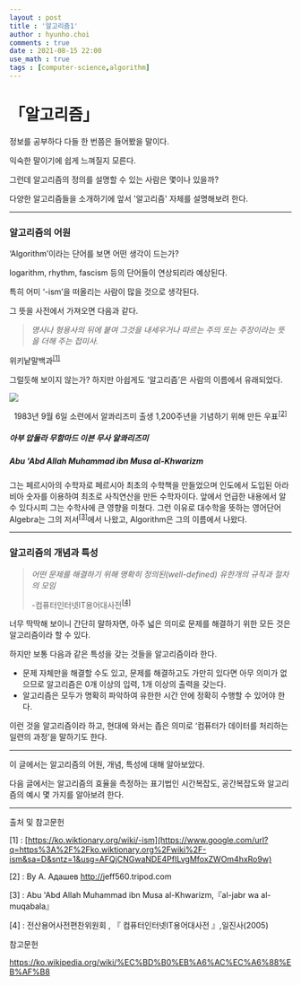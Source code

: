 ```yaml
---
layout : post
title : '알고리즘1'
author : hyunho.choi
comments : true
date : 2021-08-15 22:00
use_math : true
tags : [computer-science,algorithm]
---
```


# 「알고리즘」

정보를 공부하다 다들 한 번쯤은 들어봤을 말이다.

익숙한 말이기에 쉽게 느껴질지 모른다.

그런데 알고리즘의 정의를 설명할 수 있는 사람은 몇이나 있을까?

다양한 알고리즘들을 소개하기에 앞서 '알고리즘' 자체를 설명해보려 한다.





------





### 알고리즘의 어원

‘Algorithm’이라는 단어를 보면 어떤 생각이 드는가?

logarithm, rhythm, fascism 등의 단어들이 연상되리라 예상된다.

특히 어미 ‘-ism’을 떠올리는 사람이 많을 것으로 생각된다.

그 뜻을 사전에서 가져오면 다음과 같다.



> *명사나 형용사의 뒤에 붙여 그것을 내세우거나 따르는 주의 또는 주장이라는 뜻을 더해 주는 접미사.*

위키낱말백과<sup>[[1]](#footnote_1)</sup>



그럴듯해 보이지 않는가? 하지만 아쉽게도 ‘알고리즘’은 사람의 이름에서 유래되었다.



![](https://33333.cdn.cke-cs.com/rc1DFuFpHqcR3Mah6y0e/images/1ddccef3bebba5706ccfe2728f646b87587153c4c9ef333a.jpg)

<center>1983년 9월 6일 소련에서 알콰리즈미 출생 1,200주년을 기념하기 위해 만든 우표<sup><a href="#footnote2">[2]</a></sup></center>





##### 아부 압둘라 무함마드 이븐 무사 알콰리즈미

##### Abu 'Abd Allah Muhammad ibn Musa al-Khwarizm



그는 페르시아의 수학자로 페르시아 최초의 수학책을 만들었으며 인도에서 도입된 아라비아 숫자를 이용하여 최초로 사칙연산을 만든 수학자이다. 앞에서 언급한 내용에서 알 수 있다시피 그는 수학사에 큰 영향을 미쳤다. 그런 이유로 대수학을 뜻하는 영어단어 Algebra는 그의 저서<sup>[[3]](#footnote_3)</sup>에서 나왔고, Algorithm은 그의 이름에서 나왔다.





------





### 알고리즘의 개념과 특성



> *어떤 문제를 해결하기 위해 명확히 정의된(well-defined) 유한개의 규칙과 절차의 모임*
>
> -컴퓨터인터넷IT용어대사전<sup>[[4]](#footnote_4)</sup>



너무 딱딱해 보이니 간단히 말하자면,  아주 넓은 의미로 문제를 해결하기 위한 모든 것은 알고리즘이라 할 수 있다.

하지만 보통 다음과 같은 특성을 갖는 것들을 알고리즘이라 한다.

- 문제 자체만을 해결할 수도 있고, 문제를 해결하고도 가만히 있다면 아무 의미가 없으므로 알고리즘은 0개 이상의 입력, 1개 이상의 출력을 갖는다.
- 알고리즘은 모두가 명확히 파악하여 유한한 시간 안에 정확히 수행할 수 있어야 한다.

이런 것을 알고리즘이라 하고, 현대에 와서는 좁은 의미로 ‘컴퓨터가 데이터를 처리하는 일련의 과정’을 말하기도 한다.





------





이 글에서는 알고리즘의 어원, 개념, 특성에 대해 알아보았다.

다음 글에서는 알고리즘의 효율을 측정하는 표기법인 시간복잡도, 공간복잡도와 알고리즘의 예시 몇 가지를 알아보려 한다.





------





출처 및 참고문헌



<a name="footnote_1">[1]</a> : [https://ko.wiktionary.org/wiki/-ism](https://www.google.com/url?q=https%3A%2F%2Fko.wiktionary.org%2Fwiki%2F-ism&sa=D&sntz=1&usg=AFQjCNGwaNDE4PfILvgMfoxZWOm4hxRo9w)

<a id="footnote2">[2]</a> : By А. Адашев [http://](http://www.google.com/url?q=http%3A%2F%2Fjeff560.tripod.com%2F&sa=D&sntz=1&usg=AFQjCNGNpjqsFEB4kKw0kY6uOPFyEPjKnA)jeff560.tripod.com

<a name="footnote_3">[3]</a> : Abu 'Abd Allah Muhammad ibn Musa al-Khwarizm,『al-jabr wa al-muqabala』

<a name="footnote_4">[4]</a> : 전산용어사전편찬위원회 , 『 컴퓨터인터넷IT용어대사전 』,일진사(2005)



참고문헌 

https://ko.wikipedia.org/wiki/%EC%BD%B0%EB%A6%AC%EC%A6%88%EB%AF%B8
